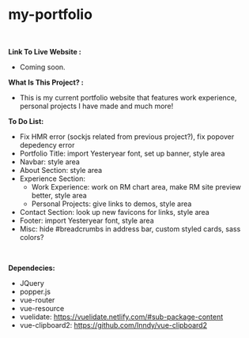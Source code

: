# my-portfolio

<br>

<strong>Link To Live Website :</strong>

- Coming soon.

<strong>What Is This Project? :</strong>

- This is my current portfolio website that features work experience, personal projects I have made and much more!

<strong>To Do List:</strong>

- Fix HMR error (sockjs related from previous project?), fix popover depedency error
- Portfolio Title: import Yesteryear font, set up banner, style area
- Navbar: style area
- About Section: style area
- Experience Section: 
    - Work Experience: work on RM chart area, make RM site preview better, style area
    - Personal Projects: give links to demos, style area
- Contact Section: look up new favicons for links, style area
- Footer: import Yesteryear font, style area
- Misc: hide #breadcrumbs in address bar, custom styled cards, sass colors?

<br>

<strong>Dependecies:</strong>

- JQuery
- popper.js
- vue-router
- vue-resource
- vuelidate: https://vuelidate.netlify.com/#sub-package-content
- vue-clipboard2: https://github.com/Inndy/vue-clipboard2
